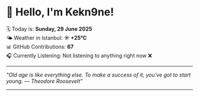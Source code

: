 # 👋 Hello, I'm Kekn9ne!

🗓️ Today is: **Sunday, 29 June 2025**  
🌤️ Weather in Istanbul: **☀️   +25°C**  
📊 GitHub Contributions: **67**  
🎧 Currently Listening: Not listening to anything right now ❌

---

_"Old age is like everything else. To make a success of it, you've got to start young. — *Theodore Roosevelt*"_

---

